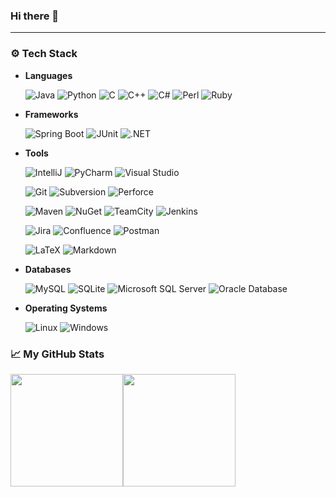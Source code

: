 ### Hi there 👋

---
### :gear: Tech Stack

* **Languages**

  ![Java](https://img.shields.io/badge/-Java-000000?style=flat&logo=Java&logoColor=007396)
  ![Python](https://img.shields.io/badge/-Python-000000?style=flat&logo=python&logoColor=3776AB)
  ![C](https://img.shields.io/badge/-C-000000?style=flat&logo=C&logoColor=A8B9CC)
  ![C++](https://img.shields.io/badge/-C++-000000?style=flat&logo=C%2B%2B&logoColor=00599C)
  ![C#](https://img.shields.io/badge/-C%23-000000?style=flat&logo=CSharp&logoColor=239120)
  ![Perl](https://img.shields.io/badge/-Perl-000000?style=flat&logo=Perl&logoColor=39457E)
  ![Ruby](https://img.shields.io/badge/-Ruby-000000?style=flat&logo=Ruby&logoColor=CC342D)

* **Frameworks**

  ![Spring Boot](https://img.shields.io/badge/-Spring%20Boot-000000?style=flat&logo=SpringBoot&logoColor=6DB33F)
  ![JUnit](https://img.shields.io/badge/-JUnit-000000?style=flat&logo=JUnit5&logoColor=25A162)
  ![.NET](https://img.shields.io/badge/-.NET-000000?style=flat&logo=DotNet&logoColor=512BD4)

* **Tools**

  ![IntelliJ](https://img.shields.io/badge/-IntelliJ-000000?style=flat&logo=IntelliJIDEA&logoColor=white)
  ![PyCharm](https://img.shields.io/badge/-PyCharm-000000?style=flat&logo=PyCharm&logoColor=white)
  ![Visual Studio](https://img.shields.io/badge/-Visual%20Studio-000000?style=flat&logo=visual-studio&logoColor=5C2D91)
  
  ![Git](https://img.shields.io/badge/-Git-000000?style=flat&logo=git&logoColor=F05032)
  ![Subversion](https://img.shields.io/badge/-Subversion-000000?style=flat&logo=subversion&logoColor=809CC9)
  ![Perforce](https://img.shields.io/badge/-Perforce-000000?style=flat&logo=perforce&logoColor=404040)
  
  ![Maven](https://img.shields.io/badge/-Apache%20Maven-000000?style=flat&logo=apache-maven&logoColor=C71A36)
  ![NuGet](https://img.shields.io/badge/-NuGet-000000?style=flat&logo=nuget&logoColor=004880)
  ![TeamCity](https://img.shields.io/badge/-TeamCity-000000?style=flat&logo=TeamCity&logoColor=white)
  ![Jenkins](https://img.shields.io/badge/-Jenkins-000000?style=flat&logo=Jenkins&logoColor=D24939)
  
  
  ![Jira](https://img.shields.io/badge/-Jira-000000?style=flat&logo=JiraSoftware&logoColor=0052CC)
  ![Confluence](https://img.shields.io/badge/-Confluence-000000?style=flat&logo=Confluence&logoColor=172B4D)
  ![Postman](https://img.shields.io/badge/-Postman-000000?style=flat&logo=Postman&logoColor=FF6C37)
  
  ![LaTeX](https://img.shields.io/badge/-LaTeX-000000?style=flat&logo=LaTeX&logoColor=008080)
  ![Markdown](https://img.shields.io/badge/-Markdown-000000?style=flat&logo=Markdown&logoColor=white)

* **Databases**

  ![MySQL](https://img.shields.io/badge/-MySQL-000000?style=flat&logo=MySQL&logoColor=4479A1)
  ![SQLite](https://img.shields.io/badge/-SQLite-000000?style=flat&logo=SQLite&logoColor=003B57)
  ![Microsoft SQL Server](https://img.shields.io/badge/-Microsoft%20SQL%20Server-000000?style=flat&logo=MicrosoftSQLServer&logoColor=CC2927)
  ![Oracle Database](https://img.shields.io/badge/-Oracle%20Database-000000?style=flat&logo=Oracle&logoColor=F80000)
  
* **Operating Systems**

  ![Linux](https://img.shields.io/badge/-Linux-000000?style=flat&logo=linux&logoColor=FCC624)
  ![Windows](https://img.shields.io/badge/-Windows-000000?style=flat&logo=windows&logoColor=0078D6)

### &#x1f4c8;  My GitHub Stats
<p align="left">
  <a href="https://github.com/mujingw">
    <img height="180em" src="https://github-readme-stats.vercel.app/api?username=mujingw&show_icons=true&theme=algolia&include_all_commits=true&count_private=true"/><img height="180em" src="https://github-readme-stats.vercel.app/api/top-langs/?username=mujingw&theme=algolia&layout=compact&langs_count=8"/>
  </a>
</p>
